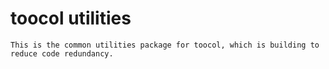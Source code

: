 # toocol utilities

```
This is the common utilities package for toocol, which is building to reduce code redundancy.
```
